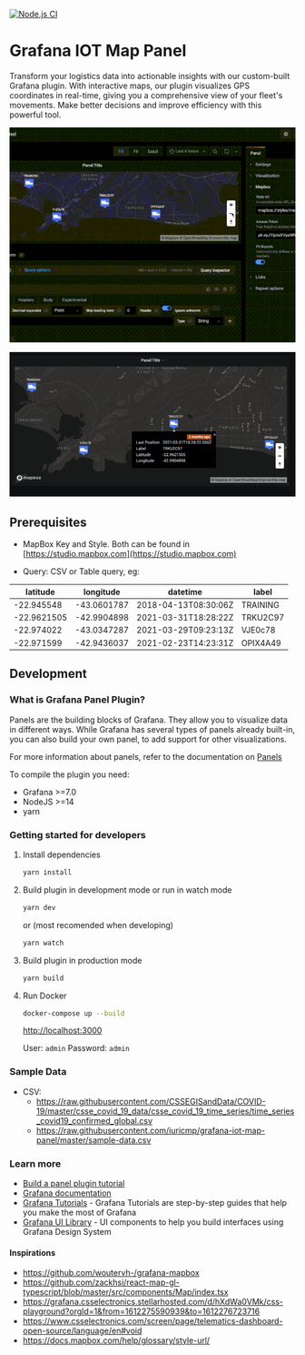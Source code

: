 [![Node.js CI](https://github.com/iuricmp/grafana-iot-map-panel/actions/workflows/node.js.yml/badge.svg)](https://github.com/iuricmp/grafana-iot-map-panel/actions/workflows/node.js.yml)

# Grafana IOT Map Panel

Transform your logistics data into actionable insights with our custom-built Grafana plugin. With interactive maps, our plugin visualizes GPS coordinates in real-time, giving you a comprehensive view of your fleet's movements. Make better decisions and improve efficiency with this powerful tool.

![sample](./docs/map-sample.gif)

![sample](./docs/popup.png)

## Prerequisites

- MapBox Key and Style. Both can be found in [https://studio.mapbox.com](https://studio.mapbox.com)

- Query: CSV or Table query, eg:

|latitude   |longitude   |datetime            | label  |
|-----------|------------|--------------------|--------|
|-22.945548 |-43.0601787 |2018-04-13T08:30:06Z|TRAINING|
|-22.9621505|-42.9904898 |2021-03-31T18:28:22Z|TRKU2C97|
|-22.974022 |-43.0347287 |2021-03-29T09:23:13Z|VJE0c78 |
|-22.971599 |-42.9436037 |2021-02-23T14:23:31Z|OPIX4A49|

## Development

### What is Grafana Panel Plugin?

Panels are the building blocks of Grafana. They allow you to visualize data in different ways. While Grafana has several types of panels already built-in, you can also build your own panel, to add support for other visualizations.

For more information about panels, refer to the documentation on [Panels](https://grafana.com/docs/grafana/latest/features/panels/panels/)

To compile the plugin you need:

- Grafana >=7.0
- NodeJS >=14
- yarn

### Getting started for developers

1. Install dependencies

   ```bash
   yarn install
   ```

2. Build plugin in development mode or run in watch mode

   ```bash
   yarn dev
   ```

   or (most recomended when developing)

   ```bash
   yarn watch
   ```

3. Build plugin in production mode

   ```bash
   yarn build
   ```

4. Run Docker

   ```bash
   docker-compose up --build
   ```

   [http://localhost:3000](http://localhost:3000)

   User: `admin` Password: `admin`

### Sample Data

- CSV:
  - <https://raw.githubusercontent.com/CSSEGISandData/COVID-19/master/csse_covid_19_data/csse_covid_19_time_series/time_series_covid19_confirmed_global.csv>
  - <https://raw.githubusercontent.com/iuricmp/grafana-iot-map-panel/master/sample-data.csv>

### Learn more

- [Build a panel plugin tutorial](https://grafana.com/tutorials/build-a-panel-plugin)
- [Grafana documentation](https://grafana.com/docs/)
- [Grafana Tutorials](https://grafana.com/tutorials/) - Grafana Tutorials are step-by-step guides that help you make the most of Grafana
- [Grafana UI Library](https://developers.grafana.com/ui) - UI components to help you build interfaces using Grafana Design System

#### Inspirations

- <https://github.com/woutervh-/grafana-mapbox>
- <https://github.com/zackhsi/react-map-gl-typescript/blob/master/src/components/Map/index.tsx>
- <https://grafana.csselectronics.stellarhosted.com/d/hXdWa0VMk/css-playground?orgId=1&from=1612275590939&to=1612276723716>
- <https://www.csselectronics.com/screen/page/telematics-dashboard-open-source/language/en#void>
- <https://docs.mapbox.com/help/glossary/style-url/>
